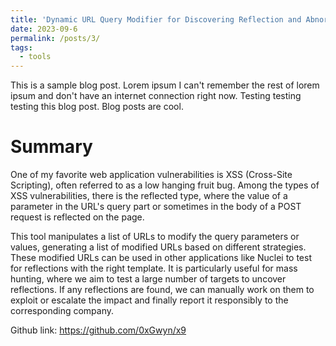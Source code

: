 ```yaml
---
title: 'Dynamic URL Query Modifier for Discovering Reflection and Abnormal Behavior'
date: 2023-09-6
permalink: /posts/3/
tags:
  - tools
---
```


This is a sample blog post. Lorem ipsum I can't remember the rest of lorem ipsum and don't have an internet connection right now. Testing testing testing this blog post. Blog posts are cool.

Summary
======
One of my favorite web application vulnerabilities is XSS (Cross-Site Scripting), often referred to as a low hanging fruit bug. Among the types of XSS vulnerabilities, there is the reflected type, where the value of a parameter in the URL's query part or sometimes in the body of a POST request is reflected on the page. 

This tool manipulates a list of URLs to modify the query parameters or values, generating a list of modified URLs based on different strategies. These modified URLs can be used in other applications like Nuclei to test for reflections with the right template. It is particularly useful for mass hunting, where we aim to test a large number of targets to uncover reflections. If any reflections are found, we can manually work on them to exploit or escalate the impact and finally report it responsibly to the corresponding company.

Github link: https://github.com/0xGwyn/x9
